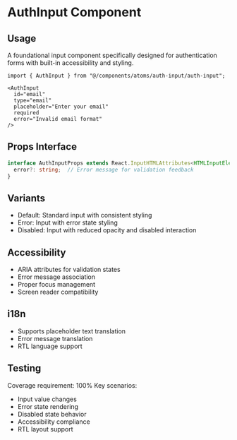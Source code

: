
# AuthInput Component

## Usage
A foundational input component specifically designed for authentication forms with built-in accessibility and styling.

```tsx
import { AuthInput } from "@/components/atoms/auth-input/auth-input";

<AuthInput
  id="email"
  type="email"
  placeholder="Enter your email"
  required
  error="Invalid email format"
/>
```

## Props Interface
```typescript
interface AuthInputProps extends React.InputHTMLAttributes<HTMLInputElement> {
  error?: string;  // Error message for validation feedback
}
```

## Variants
- Default: Standard input with consistent styling
- Error: Input with error state styling
- Disabled: Input with reduced opacity and disabled interaction

## Accessibility
- ARIA attributes for validation states
- Error message association
- Proper focus management
- Screen reader compatibility

## i18n
- Supports placeholder text translation
- Error message translation
- RTL language support

## Testing
Coverage requirement: 100%
Key scenarios:
- Input value changes
- Error state rendering
- Disabled state behavior
- Accessibility compliance
- RTL layout support
